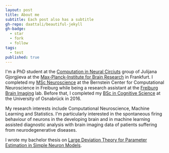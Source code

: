 ```yaml
---
layout: post
title: About me
subtitle: Each post also has a subtitle
gh-repo: daattali/beautiful-jekyll
gh-badge:
  - star
  - fork
  - follow
tags:
  - test
published: true
---
```



I'm a PhD student at the [Computation in Neural Circiuts](https://brain.mpg.de/research/computation-in-neural-circuits-group.html) group of Julijana Gjorgjieva at the [Max-Planck-Institute for Brain Research](http://brain.mpg.de/home.html) in Frankfurt. I completed my [MSc Neuroscience](http://www.mscneuro.uni-freiburg.de/) at the Bernstein Center for Computational Neuroscience in Freiburg while being a research assistant at the [Freiburg Brain Imaging](https://www.uniklinik-freiburg.de/fbi.html) lab. Before that, I completed my [BSc in Cognitive Science](https://www.ikw.uni-osnabrueck.de/en/home.html) at the University of Osnabrück in 2016.

My research interests include Computational Neuroscience, Machine Learning and Statistics. I'm particularly interested in the spontaneous firing behaviour of neurons in the developing brain and in machine learning assisted diagnostic analysis with brain imaging data of patients suffering from neurodegenerative diseases.

I wrote my bachelor thesis on [Large Deviation Theory for Parameter Estimation in Simple Neuron Models](https://arxiv.org/abs/1707.04648).

